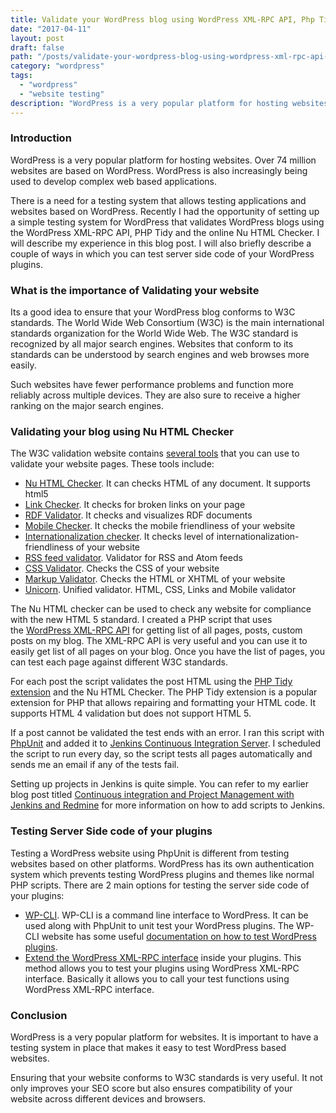 ```yaml
---
title: Validate your WordPress blog using WordPress XML-RPC API, Php Tidy and Nu HTML Checker
date: "2017-04-11"
layout: post
draft: false
path: "/posts/validate-your-wordpress-blog-using-wordpress-xml-rpc-api--php-tidy-and-nu-html-checker"
category: "wordpress"
tags:
  - "wordpress"
  - "website testing"
description: "WordPress is a very popular platform for hosting websites. Over 74 million websites are based on WordPress. WordPress is also increasingly being used to develop complex web based applications."
---
```


### Introduction
WordPress is a very popular platform for hosting websites. Over 74 million websites are based on WordPress. WordPress is also increasingly being used to develop complex web based applications.

There is a need for a testing system that allows testing applications and websites based on WordPress. Recently I had the opportunity of setting up a simple testing system for WordPress that validates WordPress blogs using the WordPress XML-RPC API, PHP Tidy and the online Nu HTML Checker. I will describe my experience in this blog post. I will also briefly describe a couple of ways in which you can test server side code of your WordPress plugins.

### What is the importance of Validating your website
Its a good idea to ensure that your WordPress blog conforms to W3C standards. The World Wide Web Consortium (W3C) is the main international standards organization for the World Wide Web. The W3C standard is recognized by all major search engines. Websites that conform to its standards can be understood by search engines and web browses more easily.

Such websites have fewer performance problems and function more reliably across multiple devices. They are also sure to receive a higher ranking on the major search engines.

### Validating your blog using Nu HTML Checker
The W3C validation website contains [several tools](http://w3c.github.io/developers/tools/") that you can use to validate your website pages. These tools include:

* [Nu HTML Checker](https://validator.w3.org/nu/"). It can checks HTML of any document. It supports html5
* [Link Checker](https://validator.w3.org/checklink"). It checks for broken links on your page
* [RDF Validator](https://www.w3.org/RDF/Validator/"). It checks and visualizes RDF documents
* [Mobile Checker](https://validator.w3.org/mobile-alpha/"). It checks the mobile friendliness of your website
* [Internationalization checker](https://validator.w3.org/i18n-checker/"). It checks level of internationalization-friendliness of your website
* [RSS feed validator](https://validator.w3.org/feed/"). Validator for RSS and Atom feeds
* [CSS Validator](https://jigsaw.w3.org/css-validator/"). Checks the CSS of your website
* [Markup Validator](https://validator.w3.org/"). Checks the HTML or XHTML of your website
* [Unicorn](https://validator.w3.org/unicorn/"). Unified validator. HTML, CSS, Links and Mobile validator

The Nu HTML checker can be used to check any website for compliance with the new HTML 5 standard. I created a PHP script that uses the [WordPress XML-RPC API](https://codex.wordpress.org/XML-RPC_Support") for getting list of all pages, posts, custom posts on my blog. The XML-RPC API is very useful and you can use it to easily get list of all pages on your blog. Once you have the list of pages, you can test each page against different W3C standards.

For each post the script validates the post HTML using the [PHP Tidy extension](http://php.net/manual/en/tidy.examples.basic.php") and the Nu HTML Checker. The PHP Tidy extension is a popular extension for PHP that allows repairing and formatting your HTML code. It supports HTML 4 validation but does not support HTML 5.

If a post cannot be validated the test ends with an error. I ran this script with [PhpUnit](https://phpunit.de/") and added it to [Jenkins Continuous Integration Server](https://jenkins-ci.org/"). I scheduled the script to run every day, so the script tests all pages automatically and sends me an email if any of the tests fail.

Setting up projects in Jenkins is quite simple. You can refer to my earlier blog post titled [Continuous integration and Project Management with Jenkins and Redmine](/posts/wordpress-deployment-with-jenkins-and-redmine") for more information on how to add scripts to Jenkins.


### Testing Server Side code of your plugins
Testing a WordPress website using PhpUnit is different from testing websites based on other platforms. WordPress has its own authentication system which prevents testing WordPress plugins and themes like normal PHP scripts. There are 2 main options for testing the server side code of your plugins:

* [WP-CLI](http://wp-cli.org/"). WP-CLI is a command line interface to WordPress. It can be used along with PhpUnit to unit test your WordPress plugins. The WP-CLI website has some useful [documentation on how to test WordPress plugins](https://github.com/wp-cli/wp-cli/wiki/Plugin-Unit-Tests").
* [Extend the WordPress XML-RPC interface](https://codex.wordpress.org/XML-RPC_Extending") inside your plugins. This method allows you to test your plugins using WordPress XML-RPC interface. Basically it allows you to call your test functions using WordPress XML-RPC interface.

### Conclusion
WordPress is a very popular platform for websites. It is important to have a testing system in place that makes it easy to test WordPress based websites.

Ensuring that your website conforms to W3C standards is very useful. It not only improves your SEO score but also ensures compatibility of your website across different devices and browsers.
